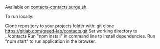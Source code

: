 Available on [contacts-contacts.surge.sh](https://contacts-contacts.surge.sh).

To run locally:

Clone repository to your projects folder with: git clone https://gitlab.com/greed-lab/contacts.git
Set working directory to ../contacts
Run "npm install" in command line to install dependencies.
Run "npm start" to run application in the browser.

